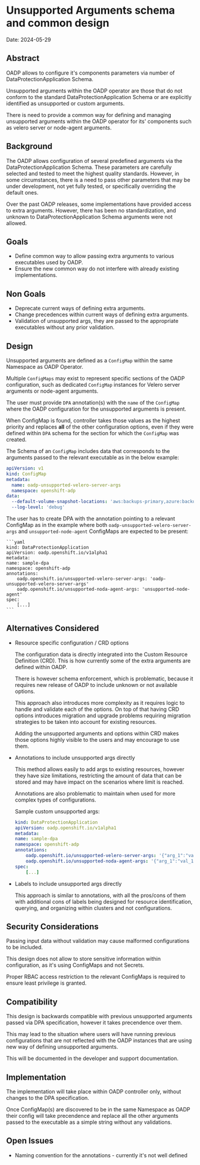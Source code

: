 # Unsupported Arguments schema and common design
Date: 2024-05-29

## Abstract
OADP allows to configure it's components parameters via number of DataProtectionApplication Schema.

Unsupported arguments within the OADP operator are those that do not conform to the standard DataProtectionApplication Schema or are explicitly identified as unsupported or custom arguments.

There is need to provide a common way for defining and managing unsupported arguments within the OADP operator for its' components such as velero server or node-agent arguments.

## Background
The OADP allows configuration of several predefined arguments via the DataProtectionApplication Schema. These parameters are carefully selected and tested to meet the highest quality standards. However, in some circumstances, there is a need to pass other parameters that may be under development, not yet fully tested, or specifically overriding the default ones.

Over the past OADP releases, some implementations have provided access to extra arguments. However, there has been no standardization, and unknown to DataProtectionApplication Schema arguments were not allowed.

## Goals
- Define common way to allow passing extra arguments to various executables used by OADP.
- Ensure the new common way do not interfere with already existing implementations.

## Non Goals
- Deprecate current ways of defining extra arguments.
- Change precedences within current ways of defining extra arguments.
- Validation of unsupported args, they are passed to the appropriate executables without any prior validation.

## Design
Unsupported arguments are defined as a `ConfigMap` within the same Namespace as OADP Operator.

Multiple `ConfigMaps` may exist to represent specific sections of the OADP configuration, such as dedicated `ConfigMap` instances for Velero server arguments or node-agent arguments.

The user must provide `DPA` annotation(s) with the `name` of the `ConfigMap` where the OADP configuration for the unsupported arguments is present.

When ConfigMap is found, controller takes those values as the highest priority and replaces **all** of the other configuration options, even if they were defined within `DPA` schema for the section for which the `ConfigMap` was created.

The Schema of an `ConfigMap` includes data that corresponds to the arguments passed to the relevant executable as in the below example:

   ```yaml
   apiVersion: v1
   kind: ConfigMap
   metadata:
     name: oadp-unsupported-velero-server-args
     namespace: openshift-adp
   data:
     --default-volume-snapshot-locations: 'aws:backups-primary,azure:backups-secondary'
     --log-level: 'debug'
   ```

The user has to create DPA with the annotation pointing to a relevant ConfigMap as in the example where both `oadp-unsupported-velero-server-args` and `unsupported-node-agent` ConfigMaps are expected to be present:

    ```yaml
    kind: DataProtectionApplication
    apiVersion: oadp.openshift.io/v1alpha1
    metadata:
    name: sample-dpa
    namespace: openshift-adp
    annotations:
        oadp.openshift.io/unsupported-velero-server-args: 'oadp-unsupported-velero-server-args'
        oadp.openshift.io/unsupported-noda-agent-args: 'unsupported-node-agent'
    spec:
        [...]
    ```

## Alternatives Considered
 - Resource specific configuration / CRD options
 
   The configuration data is directly integrated into the Custom Resource Definition (CRD). This is how currently some of the extra arguments are defined within OADP.

   There is however schema enforcement, which is problematic, because it requires new release of OADP to include unknown or not available options.
   
   This approach also introduces more complexity as it requires logic to handle and validate each of the options. On top of that having CRD options introduces migration and upgrade problems requiring migration strategies to be taken into account for existing resources. 

   Adding the unsupported arguments and options within CRD makes those options highly visible to the users and may encourage to use them.

 - Annotations to include unsupported args directly

   This method allows easily to add args to existing resources, however they have size limitations, restricting the amount of data that can be stored and may have impact on the scenarios where limit is reached.

   Annotations are also problematic to maintain when used for more complex types of configurations.

   Sample custom unsupported args:

    ```yaml
    kind: DataProtectionApplication
    apiVersion: oadp.openshift.io/v1alpha1
    metadata:
    name: sample-dpa
    namespace: openshift-adp
    annotations:
        oadp.openshift.io/unsupported-velero-server-args: '{"arg_1":"val_1","arg2":"val2"}'
        oadp.openshift.io/unsupported-noda-agent-args: '{"arg_1":"val_1","arg_2":"val_2"}'
    spec:
        [...]
    ```

 - Labels to include unsupported args directly

   This approach is similar to annotations, with all the pros/cons of them with additional cons of labels being designed for resource identification, querying, and organizing within clusters and not configurations.

## Security Considerations
Passing input data without validation may cause malformed configurations to be included.

This design does not allow to store sensitive information within configuration, as it's using ConfigMaps and not Secrets.

Proper RBAC access restriction to the relevant ConfigMaps is required to ensure least privilege is granted.

## Compatibility
This design is backwards compatible with previous unsupported arguments passed via DPA specification, however it takes precendence over them.

This may lead to the situation where users will have running previous configurations that are not reflected with the OADP instances that are using new way of defining unsupported arguments.

This will be documented in the developer and support documentation.

## Implementation
The implementation will take place within OADP controller only, without changes to the DPA specification.

Once ConfigMap(s) are discovered to be in the same Namespace as OADP their config will take precendence and replace all the other arguments passed to the executable as a simple string without any validations.

## Open Issues
 - Naming convention for the annotations - currently it's not well defined


